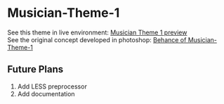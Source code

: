 # Musician-Theme-1
See this theme in live environment: <a href="http://artollo.herokuapp.com/">Musician Theme 1 preview</a>
<br>
See the original concept developed in photoshop: <a href="https://www.behance.net/gallery/63616039/Musician-Theme-1">Behance of Musician-Theme-1</a>

<h2>Future Plans</h2>
<ol>
<li>Add LESS preprocessor</li>
<li>Add documentation</li>
</ol>
